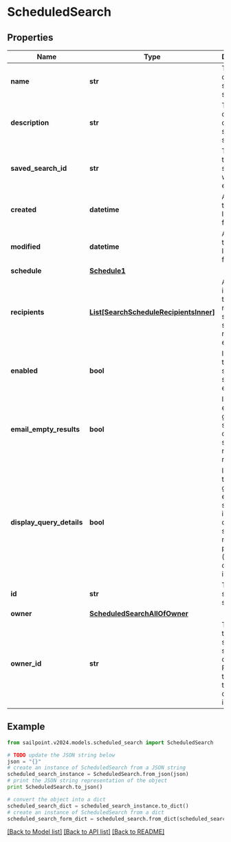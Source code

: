 # ScheduledSearch


## Properties

Name | Type | Description | Notes
------------ | ------------- | ------------- | -------------
**name** | **str** | The name of the scheduled search.  | [optional] 
**description** | **str** | The description of the scheduled search.  | [optional] 
**saved_search_id** | **str** | The ID of the saved search that will be executed. | 
**created** | **datetime** | A date-time in ISO-8601 format | [optional] [readonly] 
**modified** | **datetime** | A date-time in ISO-8601 format | [optional] [readonly] 
**schedule** | [**Schedule1**](Schedule1.md) |  | 
**recipients** | [**List[SearchScheduleRecipientsInner]**](SearchScheduleRecipientsInner.md) | A list of identities that should receive the scheduled search report via email. | 
**enabled** | **bool** | Indicates if the scheduled search is enabled.  | [optional] [default to False]
**email_empty_results** | **bool** | Indicates if email generation should occur when search returns no results.  | [optional] [default to False]
**display_query_details** | **bool** | Indicates if the generated email should include the query and search results preview (which could include PII).  | [optional] [default to False]
**id** | **str** | The scheduled search ID. | [readonly] 
**owner** | [**ScheduledSearchAllOfOwner**](ScheduledSearchAllOfOwner.md) |  | 
**owner_id** | **str** | The ID of the scheduled search owner.  Please use the &#x60;id&#x60; in the &#x60;owner&#x60; object instead.  | [readonly] 

## Example

```python
from sailpoint.v2024.models.scheduled_search import ScheduledSearch

# TODO update the JSON string below
json = "{}"
# create an instance of ScheduledSearch from a JSON string
scheduled_search_instance = ScheduledSearch.from_json(json)
# print the JSON string representation of the object
print ScheduledSearch.to_json()

# convert the object into a dict
scheduled_search_dict = scheduled_search_instance.to_dict()
# create an instance of ScheduledSearch from a dict
scheduled_search_form_dict = scheduled_search.from_dict(scheduled_search_dict)
```
[[Back to Model list]](../README.md#documentation-for-models) [[Back to API list]](../README.md#documentation-for-api-endpoints) [[Back to README]](../README.md)


